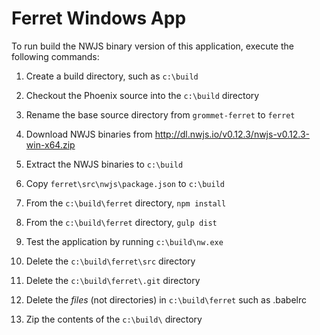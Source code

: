 # Ferret Windows App

To run build the NWJS binary version of this application, execute the following commands:

  1. Create a build directory, such as `c:\build`

  2. Checkout the Phoenix source into the `c:\build` directory

  3. Rename the base source directory from `grommet-ferret` to `ferret`

  4. Download NWJS binaries from http://dl.nwjs.io/v0.12.3/nwjs-v0.12.3-win-x64.zip

  5. Extract the NWJS binaries to `c:\build`

  6. Copy `ferret\src\nwjs\package.json` to `c:\build`

  7. From the `c:\build\ferret` directory, `npm install`

  8. From the `c:\build\ferret` directory, `gulp dist`

  9. Test the application by running `c:\build\nw.exe`

  10. Delete the `c:\build\ferret\src` directory

  11. Delete the `c:\build\ferret\.git` directory

  12. Delete the *files* (not directories) in `c:\build\ferret` such as .babelrc

  13. Zip the contents of the `c:\build\` directory
